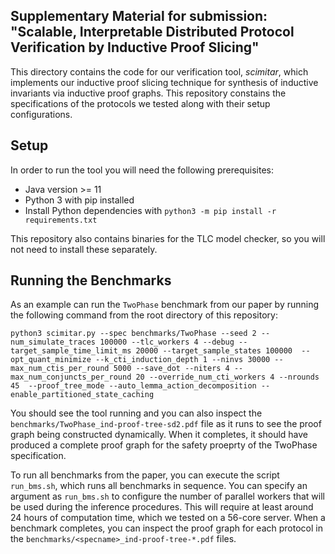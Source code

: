 ## Supplementary Material for submission: "Scalable, Interpretable Distributed Protocol Verification by Inductive Proof Slicing"

This directory contains the code for our verification tool, *scimitar*, which implements our inductive proof slicing technique for synthesis of inductive invariants via inductive proof graphs. This repository constains the specifications of the protocols we tested along with their setup configurations.

## Setup

In order to run the tool you will need the following prerequisites:

- Java version >= 11
- Python 3 with pip installed
- Install Python dependencies with `python3 -m pip install -r requirements.txt`

This repository also contains binaries for the TLC model checker, so you will not need to install these separately. 

## Running the Benchmarks

As an example can run the `TwoPhase` benchmark from our paper by running the following command from the root directory of this repository:

```
python3 scimitar.py --spec benchmarks/TwoPhase --seed 2 --num_simulate_traces 100000 --tlc_workers 4 --debug --target_sample_time_limit_ms 20000 --target_sample_states 100000  --opt_quant_minimize --k_cti_induction_depth 1 --ninvs 30000 --max_num_ctis_per_round 5000 --save_dot --niters 4 --max_num_conjuncts_per_round 20 --override_num_cti_workers 4 --nrounds 45  --proof_tree_mode --auto_lemma_action_decomposition --enable_partitioned_state_caching
```

You should see the tool running and you can also inspect the `benchmarks/TwoPhase_ind-proof-tree-sd2.pdf` file as it runs to see the proof graph being constructed dynamically. When it completes, it should have produced a complete proof graph for the safety proeprty of the TwoPhase specification.

To run all benchmarks from the paper, you can execute the script `run_bms.sh`, which runs all benchmarks in sequence. You can specify an argument as `run_bms.sh` to configure the number of parallel workers that will be used during the inference procedures. This will require at least around 24 hours of computation time, which we tested on a 56-core server. When a benchmark completes, you can inspect the proof graph for each protocol in the `benchmarks/<specname>_ind-proof-tree-*.pdf` files.